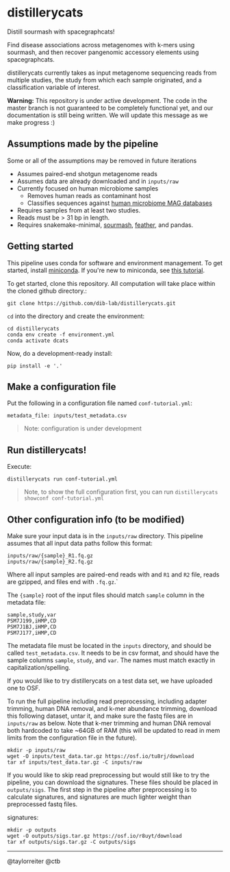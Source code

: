 # distillerycats
Distill sourmash with spacegraphcats!

Find disease associations across metagenomes with k-mers using sourmash, and then recover pangenomic accessory elements using spacegraphcats.

distillerycats currently takes as input metagenome sequencing reads from multiple studies, the study from which each sample originated, and a classification variable of interest.

**Warning:** This repository is under active development. 
The code in the master branch is not guaranteed to be completely functional yet, and our documentation is still being written.
We will update this message as we make progress :)

## Assumptions made by the pipeline

Some or all of the assumptions may be removed in future iterations

+ Assumes paired-end shotgun metagenome reads
+ Assumes data are already downloaded and in `inputs/raw`
+ Currently focused on human microbiome samples
  + Removes human reads as contaminant host
  + Classifies sequences against [human microbiome MAG databases](https://osf.io/hza89/)
+ Requires samples from at least two studies.
+ Reads must be > 31 bp in length.
+ Requires snakemake-minimal, [sourmash](http://sourmash.rtfd.io/), [feather](https://blog.rstudio.com/2016/03/29/feather/), and pandas.

## Getting started

This pipeline uses conda for software and environment management. To get started, install [miniconda](https://docs.conda.io/en/latest/miniconda.html). If you're new to miniconda, see [this tutorial](https://angus.readthedocs.io/en/2019/conda_tutorial.html). 

To get started, clone this repository. All computation will take place within the cloned github directory.:

```
git clone https://github.com/dib-lab/distillerycats.git
```

`cd` into the directory and create the environment:

```
cd distillerycats
conda env create -f environment.yml
conda activate dcats
```

Now, do a development-ready install:
```
pip install -e '.'
```

## Make a configuration file

Put the following in a configuration file named `conf-tutorial.yml`:

```
metadata_file: inputs/test_metadata.csv
```
> Note: configuration is under development

## Run distillerycats!

Execute:

```
distillerycats run conf-tutorial.yml
```
> Note, to show the full configuration first, you can run
> `distillerycats showconf conf-tutorial.yml`


## Other configuration info (to be modified)

Make sure your input data is in the `inputs/raw` directory. This pipeline assumes that all input data paths follow this format:

```
inputs/raw/{sample}_R1.fq.gz
inputs/raw/{sample}_R2.fq.gz
```

Where all input samples are paired-end reads with and `R1` and `R2` file, reads are gzipped, and files end with `.fq.gz`.` 

The `{sample}` root of the input files should match `sample` column in the metadata file:
```
sample,study,var
PSM7J199,iHMP,CD
PSM7J1BJ,iHMP,CD
PSM7J177,iHMP,CD
```

The metadata file must be located in the `inputs` directory, and should be called `test_metadata.csv`. 
It needs to be in csv format, and should have the sample columns `sample`, `study`, and `var`. 
The names  must match exactly in capitalization/spelling. 

If you would like to try distillerycats on a test data set, we have uploaded one to OSF. 

To run the full pipeline including read preprocessing, including adapter trimming, human DNA removal, and k-mer abundance trimming, download this following dataset, untar it, and make sure the fastq files are in `inputs/raw` as below. 
Note that k-mer trimming and human DNA removal both hardcoded to take ~64GB of RAM (this will be updated to read in mem limits from the configuration file in the future). 

```
mkdir -p inputs/raw
wget -O inputs/test_data.tar.gz https://osf.io/tu8rj/download
tar xf inputs/test_data.tar.gz -C inputs/raw
```

If you would like to skip read preprocessing but would still like to try the pipeline, you can download the signatures. 
These files should be placed in `outputs/sigs`.
The first step in the pipeline after preprocessing is to calculate signatures, and signatures are much lighter weight than preprocessed fastq files.

signatures:

```
mkdir -p outputs
wget -O outputs/sigs.tar.gz https://osf.io/r8uyt/download
tar xf outputs/sigs.tar.gz -C outputs/sigs
```

---

@taylorreiter
@ctb
